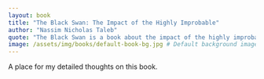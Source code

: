 ```yaml
---
layout: book
title: "The Black Swan: The Impact of the Highly Improbable"
author: "Nassim Nicholas Taleb"
quote: "The Black Swan is a book about the impact of the highly improbable."
image: /assets/img/books/default-book-bg.jpg # Default background image
---
```


A place for my detailed thoughts on this book.
